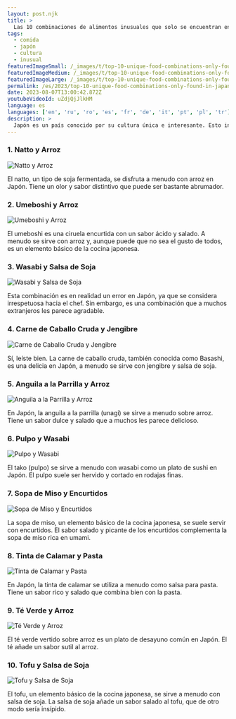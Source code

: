 ```yaml
---
layout: post.njk
title: >
  Las 10 combinaciones de alimentos inusuales que solo se encuentran en Japón
tags:
  - comida
  - japón
  - cultura
  - inusual
featuredImageSmall: /_images/t/top-10-unique-food-combinations-only-found-in-japan-cover-es-small.webp
featuredImageMedium: /_images/t/top-10-unique-food-combinations-only-found-in-japan-cover-es-medium.webp
featuredImageLarge: /_images/t/top-10-unique-food-combinations-only-found-in-japan-cover-es-large.webp
permalink: /es/2023/top-10-unique-food-combinations-only-found-in-japan.html
date: 2023-08-07T13:00:42.872Z
youtubeVideoId: uZdjQjJlkHM
language: es
languages: ['en', 'ru', 'ro', 'es', 'fr', 'de', 'it', 'pt', 'pl', 'tr']
description: >
  Japón es un país conocido por su cultura única e interesante. Esto incluye una serie de combinaciones de alimentos inusuales que nunca pensarías que podrían ir juntas, pero de alguna manera, lo hacen en Japón. Vamos a explorar las 10 combinaciones de alimentos inusuales que solo existen en Japón.
---
```


### 1. Natto y Arroz

![Natto y Arroz](/_images/8/884417bd55aeb3e8b670819c90ea00a0-medium.webp)

El natto, un tipo de soja fermentada, se disfruta a menudo con arroz en Japón. Tiene un olor y sabor distintivo que puede ser bastante abrumador.

### 2. Umeboshi y Arroz

![Umeboshi y Arroz](/_images/f/fcefd970a7c2f4f6665480bbab778773-medium.webp)

El umeboshi es una ciruela encurtida con un sabor ácido y salado. A menudo se sirve con arroz y, aunque puede que no sea el gusto de todos, es un elemento básico de la cocina japonesa.

### 3. Wasabi y Salsa de Soja

![Wasabi y Salsa de Soja](/_images/2/23767eda90f4bef13105ea5a02fa4fdf-medium.webp)

Esta combinación es en realidad un error en Japón, ya que se considera irrespetuosa hacia el chef. Sin embargo, es una combinación que a muchos extranjeros les parece agradable.

### 4. Carne de Caballo Cruda y Jengibre

![Carne de Caballo Cruda y Jengibre](/_images/8/8587da8c450813a70d675c835204435c-medium.webp)

Sí, leíste bien. La carne de caballo cruda, también conocida como Basashi, es una delicia en Japón, a menudo se sirve con jengibre y salsa de soja.

### 5. Anguila a la Parrilla y Arroz

![Anguila a la Parrilla y Arroz](/_images/a/ae29e886d728ca4d9310346127def63d-medium.webp)

En Japón, la anguila a la parrilla (unagi) se sirve a menudo sobre arroz. Tiene un sabor dulce y salado que a muchos les parece delicioso.

### 6. Pulpo y Wasabi

![Pulpo y Wasabi](/_images/8/83e73afe9fa42771e190050295c2b69c-medium.webp)

El tako (pulpo) se sirve a menudo con wasabi como un plato de sushi en Japón. El pulpo suele ser hervido y cortado en rodajas finas.

### 7. Sopa de Miso y Encurtidos

![Sopa de Miso y Encurtidos](/_images/8/8c1d69ccaf7211591208aab0031809a0-medium.webp)

La sopa de miso, un elemento básico de la cocina japonesa, se suele servir con encurtidos. El sabor salado y picante de los encurtidos complementa la sopa de miso rica en umami.

### 8. Tinta de Calamar y Pasta

![Tinta de Calamar y Pasta](/_images/0/0e132e9e659ea224f6c82c5ccd8b4f88-medium.webp)

En Japón, la tinta de calamar se utiliza a menudo como salsa para pasta. Tiene un sabor rico y salado que combina bien con la pasta.

### 9. Té Verde y Arroz

![Té Verde y Arroz](/_images/5/5039b28e948cdab3dd1cf719b764335c-medium.webp)

El té verde vertido sobre arroz es un plato de desayuno común en Japón. El té añade un sabor sutil al arroz.

### 10. Tofu y Salsa de Soja

![Tofu y Salsa de Soja](/_images/f/f84c39c7d4882a3cc61d88ae9338781e-medium.webp)

El tofu, un elemento básico de la cocina japonesa, se sirve a menudo con salsa de soja. La salsa de soja añade un sabor salado al tofu, que de otro modo sería insípido.


